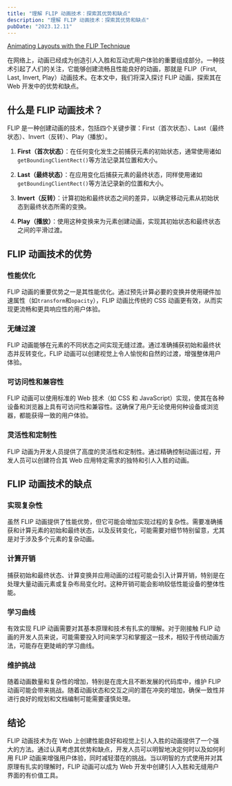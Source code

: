 ```yaml
---
title: "理解 FLIP 动画技术：探索其优势和缺点"
description: "理解 FLIP 动画技术：探索其优势和缺点"
pubDate: "2023.12.11"
---
```


[Animating Layouts with the FLIP Technique](https://css-tricks.com/animating-layouts-with-the-flip-technique/)

在网络上，动画已经成为创造引人入胜和互动式用户体验的重要组成部分。一种技术引起了人们的关注，它能够创建流畅且性能良好的动画，那就是 FLIP（First, Last, Invert, Play）动画技术。在本文中，我们将深入探讨 FLIP 动画，探索其在 Web 开发中的优势和缺点。

## 什么是 FLIP 动画技术？

FLIP 是一种创建动画的技术，包括四个关键步骤：First（首次状态）、Last（最终状态）、Invert（反转）、Play（播放）。

1. **First（首次状态）**：在任何变化发生之前捕获元素的初始状态，通常使用诸如`getBoundingClientRect()`等方法记录其位置和大小。

2. **Last（最终状态）**：在应用变化后捕获元素的最终状态，同样使用诸如`getBoundingClientRect()`等方法记录新的位置和大小。

3. **Invert（反转）**：计算初始和最终状态之间的差异，以确定移动元素从初始状态到最终状态所需的变换。

4. **Play（播放）**：使用这种变换来为元素创建动画，实现其初始状态和最终状态之间的平滑过渡。

## FLIP 动画技术的优势

### 性能优化

FLIP 动画的重要优势之一是其性能优化。通过预先计算必要的变换并使用硬件加速属性（如`transform`和`opacity`），FLIP 动画比传统的 CSS 动画更有效，从而实现更流畅和更具响应性的用户体验。

### 无缝过渡

FLIP 动画能够在元素的不同状态之间实现无缝过渡。通过准确捕获初始和最终状态并反转变化，FLIP 动画可以创建视觉上令人愉悦和自然的过渡，增强整体用户体验。

### 可访问性和兼容性

FLIP 动画可以使用标准的 Web 技术（如 CSS 和 JavaScript）实现，使其在各种设备和浏览器上具有可访问性和兼容性。这确保了用户无论使用何种设备或浏览器，都能获得一致的用户体验。

### 灵活性和定制性

FLIP 动画为开发人员提供了高度的灵活性和定制性。通过精确控制动画过程，开发人员可以创建符合其 Web 应用特定需求的独特和引人入胜的动画。

## FLIP 动画技术的缺点

### 实现复杂性

虽然 FLIP 动画提供了性能优势，但它可能会增加实现过程的复杂性。需要准确捕获和计算元素的初始和最终状态，以及反转变化，可能需要对细节特别留意，尤其是对于涉及多个元素的复杂动画。

### 计算开销

捕获初始和最终状态、计算变换并应用动画的过程可能会引入计算开销，特别是在处理大量动画元素或复杂布局变化时。这种开销可能会影响较低性能设备的整体性能。

### 学习曲线

有效实现 FLIP 动画需要对其基本原理和技术有扎实的理解。对于刚接触 FLIP 动画的开发人员来说，可能需要投入时间来学习和掌握这一技术，相较于传统动画方法，可能存在更陡峭的学习曲线。

### 维护挑战

随着动画数量和复杂性的增加，特别是在庞大且不断发展的代码库中，维护 FLIP 动画可能会带来挑战。随着动画状态和交互之间的潜在冲突的增加，确保一致性并进行良好的规划和文档编制可能需要谨慎处理。

## 结论

FLIP 动画技术为在 Web 上创建性能良好和视觉上引人入胜的动画提供了一个强大的方法。通过认真考虑其优势和缺点，开发人员可以明智地决定何时以及如何利用 FLIP 动画来增强用户体验，同时减轻潜在的挑战。当以明智的方式使用并对其原理有扎实的理解时，FLIP 动画可以成为 Web 开发中创建引人入胜和无缝用户界面的有价值工具。
